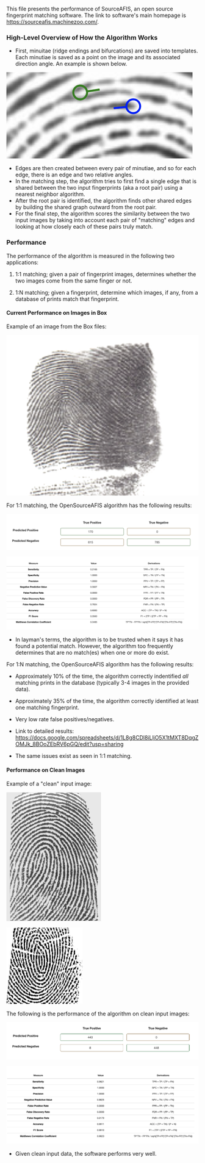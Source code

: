 
This file presents the performance of SourceAFIS, an open source fingerprint matching software.
The link to software's main homepage is https://sourceafis.machinezoo.com/.

### High-Level Overview of How the Algorithm Works

- First, minuitae (ridge endings and bifurcations) are saved into templates. Each minutiae
is saved as a point on the image and its associated direction angle. An example is shown below.

![example_minuitae](./angle_ex.png)
- Edges are then created between every pair of minutiae, and so for each edge, there is an edge and 
two relative angles.
- In the matching step, the algorithm tries to first find a single edge that is shared between the two input 
fingerprints (aka a root pair) using a nearest neighbor algorithm.
- After the root pair is identified, the algorithm finds other shared edges by building the shared graph outward
from the root pair.
- For the final step, the algorithm scores the similarity between the two input images by taking into account
each pair of "matching" edges and looking at how closely each of these pairs truly match.


### Performance

The performance of the algorithm is measured in the following two applications:

1. 1:1 matching; given a pair of fingerprint images, determines whether the two images come from the 
same finger or not.

2. 1:N matching; given a fingerprint, determine which images, if any, from a database of prints match
that fingerprint.

#### Current Performance on Images in Box

Example of an image from the Box files:

![box_image](./FingerprintMachineLearningProject/A1158_index1.jpg)

For 1:1 matching, the OpenSourceAFIS algorithm has the following results:

![Confusion_Matrix](./Confusion_Matrix.png)

![Performance_Metrics](./Performance_Metrics.png)

- In layman's terms, the algorithm is to be trusted when it says it has found a potential match. However, the
algorithm too frequently determines that are no match(es) when one or more do exist.

For 1:N matching, the OpenSourceAFIS algorithm has the following results:

- Approximately 10% of the time, the algorithm correctly indentified *all* matching prints in the
database (typically 3-4 images in the provided data).

- Approximately 35% of the time, the algorithm correctly identified at least one matching fingerprint.

- Very low rate false positives/negatives.

- Link to detailed results: https://docs.google.com/spreadsheets/d/1L8g8CDl8iLljO5X1tMXT8DqgZOMJk_8BOoZEbRV6pGQ/edit?usp=sharing

- The same issues exist as seen in 1:1 matching. 

#### Performance on Clean Images

Example of a "clean" input image:

![clean_image](./png/1_1.png)

![clean_image2](./CleanImageExp.jpg)

The following is the performance of the algorithm on clean input images:

![Confusion_Matrix2](./Confusion_Matrix2.png)

![Performance_Metrics2](./Performance_Metrics2.png)

- Given clean input data, the software performs very well.
